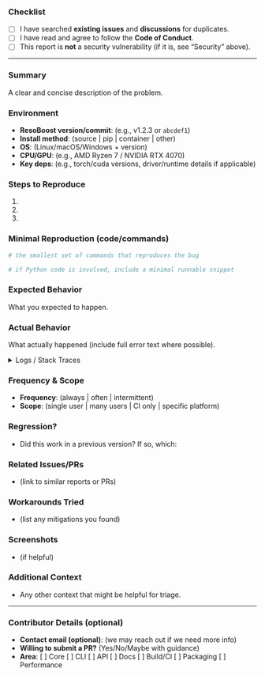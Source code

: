 ### Checklist

* [ ] I have searched **existing issues** and **discussions** for duplicates.
* [ ] I have read and agree to follow the **Code of Conduct**.
* [ ] This report is **not** a security vulnerability (if it is, see “Security” above).

---

### Summary

A clear and concise description of the problem.

### Environment

* **ResoBoost version/commit**: (e.g., v1.2.3 or `abcdef1`)
* **Install method**: (source | pip | container | other)
* **OS**: (Linux/macOS/Windows + version)
* **CPU/GPU**: (e.g., AMD Ryzen 7 / NVIDIA RTX 4070)
* **Key deps**: (e.g., torch/cuda versions, driver/runtime details if applicable)

### Steps to Reproduce

1.
2.
3.

### Minimal Reproduction (code/commands)

```bash
# the smallest set of commands that reproduces the bug
```

```python
# if Python code is involved, include a minimal runnable snippet
```

### Expected Behavior

What you expected to happen.

### Actual Behavior

What actually happened (include full error text where possible).

<details>
<summary>Logs / Stack Traces</summary>

```
# paste logs here (trim to the relevant section if large)
```

</details>

### Frequency & Scope

* **Frequency**: (always | often | intermittent)
* **Scope**: (single user | many users | CI only | specific platform)

### Regression?

* Did this work in a previous version? If so, which:

### Related Issues/PRs

* (link to similar reports or PRs)

### Workarounds Tried

* (list any mitigations you found)

### Screenshots

* (if helpful)

### Additional Context

* Any other context that might be helpful for triage.

---

### Contributor Details (optional)

* **Contact email (optional)**: (we may reach out if we need more info)
* **Willing to submit a PR?** (Yes/No/Maybe with guidance)
* **Area**: \[ ] Core  \[ ] CLI  \[ ] API  \[ ] Docs  \[ ] Build/CI  \[ ] Packaging  \[ ] Performance

